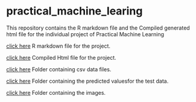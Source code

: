 # practical_machine_learing
This repository contains the R markdown file and the Compiled generated html file for the individual project of Practical Machine Learning


[click here](https://github.com/nilutpalsundi/practical_machine_learing/blob/gh-pages/practical_machine_learning_project.Rmd) R markdown file for the project.

[click here](https://htmlpreview.github.io/?https://github.com/nilutpalsundi/practical_machine_learing/blob/gh-pages/practical_machine_learning_project.html) Compiled Html file for the project.

[click here](https://github.com/nilutpalsundi/practical_machine_learing/tree/gh-pages/data) Folder containing csv data files.

[click here](https://github.com/nilutpalsundi/practical_machine_learing/tree/gh-pages/prediction) Folder containing the predicted valuesfor the test data.

[click here](https://github.com/nilutpalsundi/practical_machine_learing/tree/gh-pages/images) Folder containing the images.
